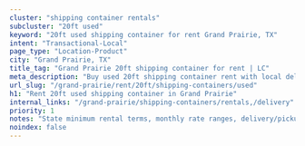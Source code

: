 ```yaml
---
cluster: "shipping container rentals"
subcluster: "20ft used"
keyword: "20ft used shipping container for rent Grand Prairie, TX"
intent: "Transactional-Local"
page_type: "Location-Product"
city: "Grand Prairie, TX"
title_tag: "Grand Prairie 20ft shipping container for rent | LC"
meta_description: "Buy used 20ft shipping container rent with local delivery in Grand Prairie, TX. LC Container — local Since 2003. Request a fast quote today."
url_slug: "/grand-prairie/rent/20ft/shipping-containers/used"
h1: "Rent 20ft used shipping container in Grand Prairie"
internal_links: "/grand-prairie/shipping-containers/rentals,/delivery"
priority: 1
notes: "State minimum rental terms, monthly rate ranges, delivery/pickup fees, service area."
noindex: false
---
```


<!-- TODO: Add unique city/inventory copy, images, and internal links here. -->
